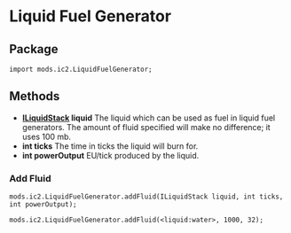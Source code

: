 # Liquid Fuel Generator

## Package

```zemscript
import mods.ic2.LiquidFuelGenerator;
```

## Methods

- **[ILiquidStack](/Vanilla/Liquids/ILiquidStack/) liquid** The liquid which can be used as fuel in liquid fuel generators. The amount of fluid specified will make no difference; it uses 100 mb.
- **int ticks** The time in ticks the liquid will burn for.
- **int powerOutput** EU/tick produced by the liquid.

### Add Fluid

```zenscript
mods.ic2.LiquidFuelGenerator.addFluid(ILiquidStack liquid, int ticks, int powerOutput);

mods.ic2.LiquidFuelGenerator.addFluid(<liquid:water>, 1000, 32);
```
